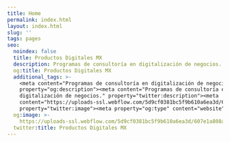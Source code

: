 ```yaml
---
title: Home
permalink: index.html
layout: index.html
slug: ''
tags: pages
seo:
  noindex: false
  title: Productos Digitales MX
  description: Programas de consultoría en digitalización de negocios.
  og:title: Productos Digitales MX
  additional_tags: >-
    <meta content="Programas de consultoría en digitalización de negocios."
    property="og:description"><meta content="Programas de consultoría en
    digitalización de negocios." property="twitter:description"><meta
    content="https://uploads-ssl.webflow.com/5d9cf0381bc5f9b610a6ea3d/607e1a808a6bdfee849571ef_Artboard%20%E2%80%93%205.png"
    property="twitter:image"><meta property="og:type" content="website">
  og:image: >-
    https://uploads-ssl.webflow.com/5d9cf0381bc5f9b610a6ea3d/607e1a808a6bdfee849571ef_Artboard%20%E2%80%93%205.png
  twitter:title: Productos Digitales MX
---
```



